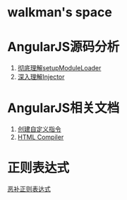 # walkman's space

AngularJS源码分析
======================
1. [彻底理解setupModuleLoader](https://github.com/walkerqiao/walkman/blob/master/docs/angular/angular-setupmoduleloader.md)
2. [深入理解Injector](https://github.com/walkerqiao/walkman/blob/master/docs/angular/angular-injector.md)


AngularJS相关文档
=========================
1. [创建自定义指令](https://github.com/walkerqiao/walkman/blob/master/docs/angular/create-custom-directives.md)
2. [HTML Compiler](https://github.com/walkerqiao/walkman/blob/master/docs/angular/html-compiler.md)


正则表达式
======================
[恶补正则表达式](https://github.com/walkerqiao/walkman/blob/master/docs/angular/regexp.md)
